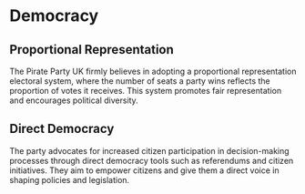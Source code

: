 
# Democracy
## Proportional Representation
The Pirate Party UK firmly believes in adopting a proportional representation electoral system, where the number of seats a party wins reflects the proportion of votes it receives. This system promotes fair representation and encourages political diversity.
## Direct Democracy
The party advocates for increased citizen participation in decision-making processes through direct democracy tools such as referendums and citizen initiatives. They aim to empower citizens and give them a direct voice in shaping policies and legislation.